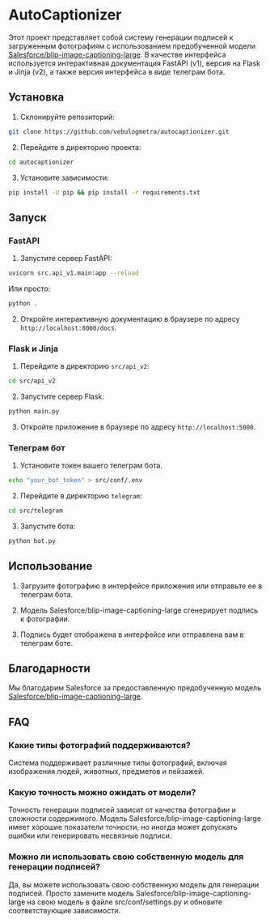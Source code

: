 # AutoCaptionizer

Этот проект представляет собой систему генерации подписей к загруженным фотографиям с использованием предобученной модели [Salesforce/blip-image-captioning-large](https://huggingface.co/Salesforce/blip-image-captioning-large). В качестве интерфейса используется интерактивная документация FastAPI (v1), версия на Flask и Jinja (v2), а также версия интерфейса в виде телеграм бота.

## Установка

1. Склонируйте репозиторий:

```bash
git clone https://github.com/vebulogmetra/autocaptionizer.git
```

2. Перейдите в директорию проекта:

```bash
cd autocaptionizer
```

3. Установите зависимости:

```bash
pip install -U pip && pip install -r requirements.txt
```

## Запуск

### FastAPI

1. Запустите сервер FastAPI:

```bash
uvicorn src.api_v1.main:app --reload
```
Или просто:
```bash
python .
```

2. Откройте интерактивную документацию в браузере по адресу `http://localhost:8000/docs`.

### Flask и Jinja

1. Перейдите в директорию `src/api_v2`:

```bash
cd src/api_v2
```

2. Запустите сервер Flask:

```bash
python main.py
```

3. Откройте приложение в браузере по адресу `http://localhost:5000`.

### Телеграм бот

1. Установите токен вашего телеграм бота.
```bash
echo "your_bot_token" > src/conf/.env
```
2. Перейдите в директорию `telegram`:

```bash
cd src/telegram
```
3. Запустите бота:

```bash
python bot.py
```

## Использование

1. Загрузите фотографию в интерфейсе приложения или отправьте ее в телеграм бота.

2. Модель Salesforce/blip-image-captioning-large сгенерирует подпись к фотографии.

3. Подпись будет отображена в интерфейсе или отправлена вам в телеграм боте.

## Благодарности

Мы благодарим Salesforce за предоставленную предобученную модель [Salesforce/blip-image-captioning-large](https://huggingface.co/Salesforce/blip-image-captioning-large).

## FAQ

### Какие типы фотографий поддерживаются?

Система поддерживает различные типы фотографий, включая изображения людей, животных, предметов и пейзажей.

### Какую точность можно ожидать от модели?

Точность генерации подписей зависит от качества фотографии и сложности содержимого. Модель Salesforce/blip-image-captioning-large имеет хорошие показатели точности, но иногда может допускать ошибки или генерировать несвязные подписи.

### Можно ли использовать свою собственную модель для генерации подписей?

Да, вы можете использовать свою собственную модель для генерации подписей. Просто замените модель Salesforce/blip-image-captioning-large на свою модель в файле src/conf/settings.py и обновите соответствующие зависимости.